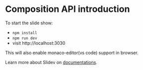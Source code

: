 # Composition API introduction


To start the slide show:

- `npm install`
- `npm run dev`
- visit http://localhost:3030

This will also enable monaco-editor(vs code) support in browser.

Learn more about Slidev on [documentations](https://sli.dev/).

